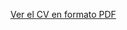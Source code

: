 [Ver el CV en formato PDF](https://view-pdf.github.dev/MontielAguilar/0_CV/blob/main/Abel%20Montiel%20Aguilar%20CV%202024%20ESPA%C3%91OL.pdf)
